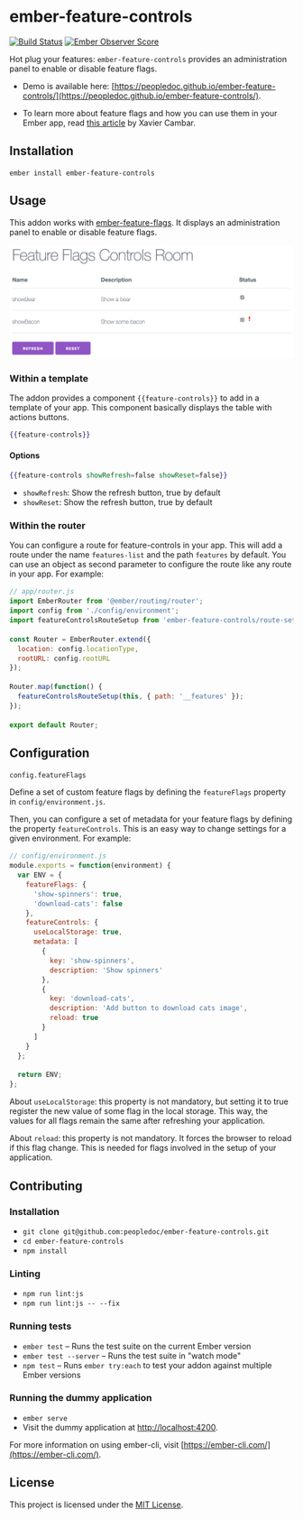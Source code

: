 # ember-feature-controls

[![Build Status](https://travis-ci.org/peopledoc/ember-feature-controls.svg?branch=master)](https://travis-ci.org/peopledoc/ember-feature-controls) [![Ember Observer Score](https://emberobserver.com/badges/ember-feature-controls.svg)](https://emberobserver.com/addons/ember-feature-controls)

Hot plug your features: `ember-feature-controls` provides an administration panel to enable or disable feature flags.

- Demo is available here: [https://peopledoc.github.io/ember-feature-controls/](https://peopledoc.github.io/ember-feature-controls/).

- To learn more about feature flags and how you can use them in your Ember app, read [this article](https://tech.people-doc.com/feature-flags-spa.html) by Xavier Cambar.

## Installation

```
ember install ember-feature-controls
```

## Usage

This addon works with [ember-feature-flags](https://github.com/kategengler/ember-feature-flags).
It displays an administration panel to enable or disable feature flags.

![Screenshot](/docs/screenshot.png)

### Within a template

The addon provides a component `{{feature-controls}}` to add in a template of your app.
This component basically displays the table with actions buttons.

```hbs
{{feature-controls}}
```

#### Options

```hbs
{{feature-controls showRefresh=false showReset=false}}
```

- `showRefresh`: Show the refresh button, true by default
- `showReset`: Show the refresh button, true by default

### Within the router

You can configure a route for feature-controls in your app. This will add a route under the name `features-list` and the path `features` by default. You can use an object as second parameter to configure the route like any route in your app. For example:

```js
// app/router.js
import EmberRouter from '@ember/routing/router';
import config from './config/environment';
import featureControlsRouteSetup from 'ember-feature-controls/route-setup';

const Router = EmberRouter.extend({
  location: config.locationType,
  rootURL: config.rootURL
});

Router.map(function() {
  featureControlsRouteSetup(this, { path: '__features' });
});

export default Router;
```

## Configuration

`config.featureFlags`

Define a set of custom feature flags by defining the `featureFlags` property in `config/environment.js`.

Then, you can configure a set of metadata for your feature flags by defining the property `featureControls`. This is an easy way to change settings for a given environment. For example:

```js
// config/environment.js
module.exports = function(environment) {
  var ENV = {
    featureFlags: {
      'show-spinners': true,
      'download-cats': false
    },
    featureControls: {
      useLocalStorage: true,
      metadata: [
        {
          key: 'show-spinners',
          description: 'Show spinners'
        },
        {
          key: 'download-cats',
          description: 'Add button to download cats image',
          reload: true
        }
      ]
    }
  };

  return ENV;
};
```

About `useLocalStorage`: this property is not mandatory, but setting it to true register the new value of some flag in the local storage. This way, the values for all flags remain the same after refreshing your application.

About `reload`: this property is not mandatory. It forces the browser to reload if this flag change. This is needed for flags involved in the setup of your application.

## Contributing

### Installation

- `git clone git@github.com:peopledoc/ember-feature-controls.git`
- `cd ember-feature-controls`
- `npm install`

### Linting

- `npm run lint:js`
- `npm run lint:js -- --fix`

### Running tests

- `ember test` – Runs the test suite on the current Ember version
- `ember test --server` – Runs the test suite in "watch mode"
- `npm test` – Runs `ember try:each` to test your addon against multiple Ember versions

### Running the dummy application

- `ember serve`
- Visit the dummy application at [http://localhost:4200](http://localhost:4200).

For more information on using ember-cli, visit [https://ember-cli.com/](https://ember-cli.com/).

## License

This project is licensed under the [MIT License](LICENSE.md).

